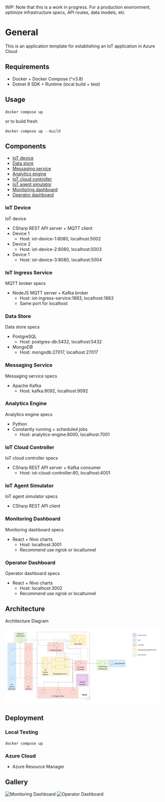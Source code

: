WIP: Note that this is a work in progress. For a production environment, optimize infrastructure specs,
API routes, data models, etc

# General

This is an application template for establishing an IoT application in Azure Cloud

## Requirements

- Docker + Docker Compose (^v3.8)
- Dotnet 8 SDK + Runtime (local build + test) 

## Usage

`docker compose up`

or to build fresh

`docker compose up --build`

## Components

- [IoT device](#iot-device)
- [Data store](#data-store)
- [Messaging service](#messaging-service)
- [Analytics engine](#analytics-engine)
- [IoT cloud controller](#iot-cloud-controller)
- [IoT agent simulator](#iot-agent-simulator)
- [Monitoring dashboard](#monitoring-dashboard)
- [Operator dashboard](#operator-dashboard)

### IoT Device

IoT device

- CSharp REST API server + MQTT client
- Device 1
    - Host: iot-device-1:8080, localhost:5002
- Device 2
    - Host: iot-device-2:8080, localhost:5003
- Device 1
    - Host: iot-device-3:8080, localhost:5004

### IoT Ingress Service

MQTT broker specs

- NodeJS MQTT server + Kafka broker
    - Host: iot-ingress-service:1883, localhost:1883
    - Same port for localhost

### Data Store

Data store specs

- PostgreSQL
    - Host: postgres-db:5432, localhost:5432
- MongoDB
    - Host: mongodb:27017, localhost 27017

### Messaging Service

Messaging service specs

- Apache Kafka
    - Host: kafka:9092, localhost:9092

### Analytics Engine

Analytics engine specs

- Python
- Constantly running + scheduled jobs
    - Host: analytics-engine:8000, localhost:7001

### IoT Cloud Controller

IoT cloud controller specs

- CSharp REST API server + Kafka consumer
    - Host: iot-cloud-controller:80, localhost:4001

### IoT Agent Simulator

IoT agent simulator specs

- CSharp REST API client

### Monitoring Dashboard

Monitoring dashboard specs

- React + Nivo charts
    - Host: localhost:3001
    - Recommend use ngrok or localtunnel

### Operator Dashboard

Operator dashboard specs
- React + Nivo charts
    - Host: localhost:3002
    - Recommend use ngrok or localtunnel

## Architecture

Architecture Diagram

![Azure IoT App Architecture](./media/Azure%20IoT%20App%20Architecture.jpg)

## Deployment

### Local Testing

`docker compose up`

### Azure Cloud

- Azure Resource Manager

## Gallery

![Monitoring Dashboard](./media/monitoring-dashboard.gif)
![Operator Dashboard](./media/operator-dashboard.gif)